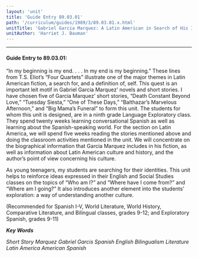 ```yaml
---
layout: 'unit'
title: 'Guide Entry 89.03.01'
path: '/curriculum/guides/1989/3/89.03.01.x.html'
unitTitle: 'Gabriel Garcia Marquez: A Latin American in Search of His Identity'
unitAuthor: 'Harriet J. Bauman'
---
```


<body>
<hr/>
 <h4>
  Guide Entry to 89.03.01:
 </h4>
 “In my beginning is my end. . . . In my end is my beginning.” These lines from T.S. Eliot’s “Four Quartets” illustrate one of the major themes in Latin American fiction, a search for, and a definition of, self. This quest is an important leit motif in Gabriel Garcia Marquez’ novels and short stories. I have chosen five of Garcia Marquez’ short stories, “Death Constant Beyond Love,” “Tuesday Siesta,” “One of These Days,” “Balthazar’s Marvelous Afternoon,” and “Big Mama’s Funeral” to form this unit. The students for whom this unit is designed, are in a ninth grade Language Exploratory class. They spend twenty weeks learning conversational Spanish as well as learning about the Spanish-speaking world. For the section on Latin America, we will spend five weeks reading the stories mentioned above and doing the classroom activities mentioned in the unit. We will concentrate on the biographical information that Garcia Marquez includes in his fiction, as well as information about Latin American culture and history, and the author’s point of view concerning his culture.
 <p>
  As young teenagers, my students are searching for their identities. This unit helps to reinforce ideas expressed in their English and Social Studies classes on the topics of “Who am I?” and “Where have I come from?” and “Where am I going?” It also introduces another element into the students’ exploration: a way of understanding another culture.
 </p>
 <p>
  (Recommended for Spanish I-V, World Literature, World History, Comparative Literature, and Bilingual classes, grades 9-12; and Exploratory Spanish, grades 9-11)
 </p>
<p>
  <b>
   <i>
    Key Words
   </i>
  </b>
  <br/>
 </p>
 <p>
  <i>
   Short Story Marquez Gabriel Garcis Spanish English Bilingualism Literature Latin America American Spanish
  </i>
 </p>

</body>
